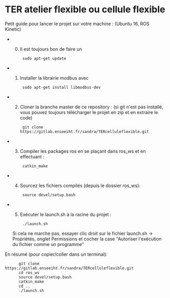 # TER atelier flexible ou cellule flexible

Petit guide pour lancer le projet sur votre machine : (Ubuntu 16, ROS Kinetic)

- 0) Il est toujours bon de faire un 

          sudo apt-get update

- 1) Installer la librairie modbus avec 

          sudo apt-get install libmodbus-dev
          
- 2) Cloner la branche master de ce repository :
    (si git n'est pas installé, vous pouvez toujours télécharger le projet en zip et en extraire le code)
    
          git clone https://gitlab.enseeiht.fr/sandra/TERcelluleflexible.git
        
          
- 3) Compiler les packages ros en se plaçant dans ros_ws et en effectuant :

          catkin_make
          
- 4) Sourcez les fichiers compilés (depuis le dossier ros_ws):

          source devel/setup.bash
          
- 5) Exécuter le launch.sh à la racine du projet :

          ./launch.sh
          
  Si cela ne marche pas, essayer clic droit sur le fichier launch.sh -> Propriétés, onglet Permissions
  et cocher la case "Autoriser l'exécution du fichier comme un programme"
  
En résumé (pour copier/coller dans un terminal):

          git clone https://gitlab.enseeiht.fr/sandra/TERcelluleflexible.git
          cd ros_ws
          source devel/setup.bash
          catkin_make
          cd ..
          ./launch.sh
 
 
          
          
          
